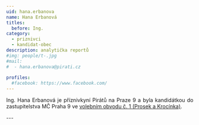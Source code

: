 ```yaml
---
uid: hana.erbanova
name: Hana Erbanová
titles:
  before: Ing.
category:
  - priznivci
  - kandidat-obec
description: analytička reportů
#img: people/t-.jpg
#mail:
#  - hana.erbanova@pirati.cz
 
profiles:
  #facebook: https://www.facebook.com/
---
```

<p style='text-align: justify;'>
Ing. Hana Erbanová je příznivkyní Pirátů na Praze 9 a byla kandidátkou do zastupitelstva MČ Praha 9 ve <a href="/komunalni-volby-2018/prosek/" target="_self"><u>volebním obvodu č. 1 (Prosek a Krocínka)</u></a>.
</p>
---